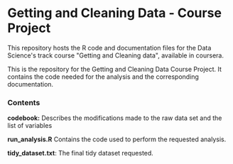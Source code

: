 # Getting and Cleaning Data - Course Project

This repository hosts the R code and documentation files for the Data Science's track course "Getting and Cleaning data", available in coursera.

This is the repository for the Getting and Cleaning Data Course Project. It contains the code needed for the analysis and the corresponding documentation.


### Contents

**codebook:** Describes the modifications made to the raw data set and the list of variables

**run_analysis.R** Contains the code used to perform the requested analysis.

**tidy_dataset.txt**: The final tidy dataset requested.
